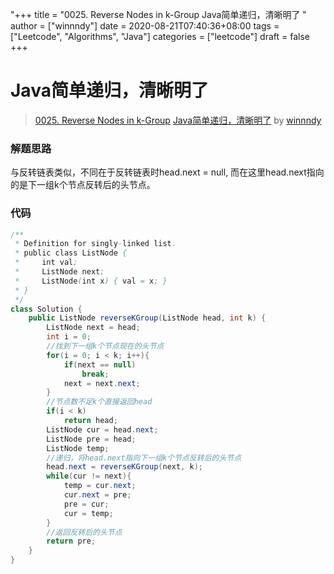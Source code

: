 "+++
title = "0025. Reverse Nodes in k-Group Java简单递归，清晰明了 "
author = ["winnndy"]
date = 2020-08-21T07:40:36+08:00
tags = ["Leetcode", "Algorithms", "Java"]
categories = ["leetcode"]
draft = false
+++

# Java简单递归，清晰明了

> [0025. Reverse Nodes in k-Group](https://leetcode-cn.com/problems/reverse-nodes-in-k-group/)
> [Java简单递归，清晰明了](https://leetcode-cn.com/problems/reverse-nodes-in-k-group/solution/javajian-dan-di-gui-qing-xi-ming-liao-by-winnndy/) by [winnndy](https://leetcode-cn.com/u/winnndy/)

### 解题思路
与反转链表类似，不同在于反转链表时head.next = null, 而在这里head.next指向的是下一组k个节点反转后的头节点。

### 代码

```java
/**
 * Definition for singly-linked list.
 * public class ListNode {
 *     int val;
 *     ListNode next;
 *     ListNode(int x) { val = x; }
 * }
 */
class Solution {
    public ListNode reverseKGroup(ListNode head, int k) {
        ListNode next = head;
        int i = 0;
        //找到下一组k个节点现在的头节点
        for(i = 0; i < k; i++){
            if(next == null)
                break;
            next = next.next;
        }
        //节点数不足k个直接返回head
        if(i < k)
            return head;
        ListNode cur = head.next;
        ListNode pre = head;
        ListNode temp;
        //递归，将head.next指向下一组k个节点反转后的头节点
        head.next = reverseKGroup(next, k);
        while(cur != next){
            temp = cur.next;
            cur.next = pre;
            pre = cur;
            cur = temp;
        }
        //返回反转后的头节点
        return pre;
    }
}
```
